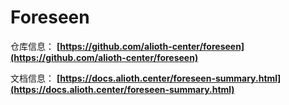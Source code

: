 # Foreseen

仓库信息： **[https://github.com/alioth-center/foreseen](https://github.com/alioth-center/foreseen)**

文档信息： **[https://docs.alioth.center/foreseen-summary.html](https://docs.alioth.center/foreseen-summary.html)**
